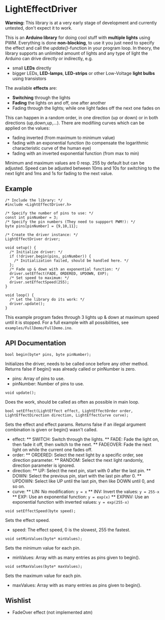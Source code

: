 # LightEffectDriver
**Warning:** This library is at a very early stage of development and currently untested, don't expect it to work.


This is an **Arduino library** for doing cool stuff with **multiple lights** using PWM. Everything is done **non-blocking**,
to use it you just need to specify the effect and call the *update()*-function in your program loop. In theory, the library
supports an unlimited amount of lights and any type of light the Arduino can drive directly or indirectly, e.g.
* small **LEDs** directly
* bigger LEDs, **LED-lamps**, **LED-strips** or other Low-Voltage **light bulbs** using transistors

The available **effects** are:
* **Switching** through the lights
* **Fading** the lights on and off, one after another
* Fading through the lights; while one light fades off the next one fades on

This can happen in a random order, in one direction (up or down) or in both directions (up,down,up,...). There are
modifiing curves which can be applied on the values:
* fading inverted (from maximum to minimum value)
* fading with an exponential function (to compensate the logarithmic characteristic curve of the human eye)
* fading with an inverted exponential function (from max to min)

Minimum and maximum values are 0 resp. 255 by default but can be adjusted. Speed can be adjusted between 10ms and 10s for
switching to the next light and 1ms and 1s for fading to the next value.

## Example
```arduino
/* Include the library: */
#include <LightEffectDriver.h>

/* Specify the number of pins to use: */
const int pinNumber = 3;
/* Specify the pin numbers (They need to suppport PWM!): */
byte pins[pinNumber] = {9,10,11};

/* Create the driver instance: */
LightEffectDriver driver;

void setup() {
  /* Initialize driver: */
  if (!driver.begin(pins, pinNumber)) {
    /* Initialization failed, should be handled here. */
  };
  /* Fade up & down with an exponential function: */
  driver.setEffect(FADE, ORDERED, UPDOWN, EXP);
  /* Set speed to maximum: */
  driver.setEffectSpeed(255);
}

void loop() {
  /* Let the library do its work: */
  driver.update();
}
```
This example program fades through 3 lights up & down at maximum speed until it is stopped. For a full example with all possibilities, see `examples/FullDemo/FullDemo.ino`.

## API Documentation
```arduino
bool begin(byte* pins, byte pinNumber);
```
Initializes the driver, needs to be called once before any other method.
Returns false if begin() was already called or pinNumber is zero.
* pins: Array of pins to use.
* pinNumber: Number of pins to use.

```arduino
void update();
```
Does the work, should be called as often as possible in main loop.

```arduino
bool setEffect(LightEffect effect, LightEffectOrder order, LightEffectDirection direction, LightEffectCurve curve);
```
Sets the effect and effect params.
Returns false if an illegal argument combination is given or begin() wasn't called.
* effect:
** SWITCH: Switch through the lights.
** FADE: Fade the light on, then fade it off, then switch to the next.
** FADEOVER: Fade the next light on while the current one fades off.
* order:
** ORDERED: Select the next light by a specific order, see direction parameter.
** RANDOM: Select the next light randomly, direction parameter is ignored.
* direction:
** UP: Select the next pin, start with 0 after the last pin.
** DOWN: Select the previous pin, start with the last pin after 0.
** UPDOWN: Select like UP until the last pin, then like DOWN until 0, and so on.
* curve:
** LIN: No modification: `y = x`
** INV: Invert the values: `y = 255-x`
** EXP: Use an exponential function: `y = exp(x)`
** EXPINV: Use an exponential function with inverted values: `y = exp(255-x)`

```arduino
void setEffectSpeed(byte speed);
```
Sets the effect speed.
* speed: The effect speed, 0 is the slowest, 255 the fastest.

```arduino
void setMinValues(byte* minValues);
```
Sets the minimum value for each pin.
* minValues: Array with as many entries as pins given to begin().

```arduino
void setMaxValues(byte* maxValues);
```
Sets the maximum value for each pin.
* maxValues: Array with as many entries as pins given to begin().

## Wishlist
* FadeOver effect (not implemented atm)
